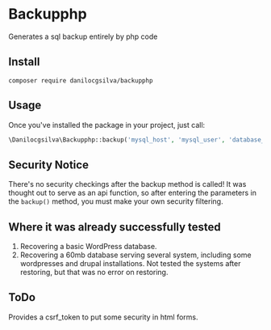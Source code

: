 # Backupphp
Generates a sql backup entirely by php code

## Install
```
composer require danilocgsilva/backupphp
```

## Usage
Once you've installed the package in your project, just call:
```php
\Danilocgsilva\Backupphp::backup('mysql_host', 'mysql_user', 'database_name', 'password', 'full_server_path_to_store_sql_files', (optional)'database_prefix', (optional)'database_encoding');
```

## Security Notice
There's no security checkings after the backup method is called! It was thought out to serve as an api function, so after entering the parameters in the ```backup()``` method, you must make your own security filtering.

## Where it was already successfully tested
1. Recovering a basic WordPress database.
1. Recovering a 60mb database serving several system, including some wordpresses and drupal installations. Not tested the systems after restoring, but that was no error on restoring.

## ToDo
Provides a csrf_token to put some security in html forms.
